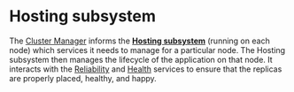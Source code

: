 # Hosting subsystem

The [Cluster Manager](https://github.com/Microsoft/service-fabric/tree/f258f7579af9643dac6b1c75c93db9a3bcd28fdd/src/prod/src/Management/ClusterManager) informs the [**Hosting subsystem**](https://github.com/Microsoft/service-fabric/tree/master/src/prod/src/Hosting2) (running on each node) which services it needs to manage for a particular node. The Hosting subsystem then manages the lifecycle of the application on that node. It interacts with the [Reliability](https://github.com/Microsoft/service-fabric/tree/master/src/prod/src/Reliability) and [Health](https://github.com/Microsoft/service-fabric/tree/master/src/prod/src/Management/healthmanager) services to ensure that the replicas are properly placed, healthy, and happy.
